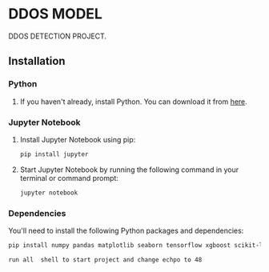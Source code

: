 # DDOS MODEL

DDOS DETECTION PROJECT.

## Installation

### Python

1. If you haven't already, install Python. You can download it from [here](https://www.python.org/downloads/).

### Jupyter Notebook

1. Install Jupyter Notebook using pip:
    ```bash
    pip install jupyter
    ```

2. Start Jupyter Notebook by running the following command in your terminal or command prompt:
    ```bash
    jupyter notebook
    ```

### Dependencies

You'll need to install the following Python packages and dependencies:

```bash
pip install numpy pandas matplotlib seaborn tensorflow xgboost scikit-learn

run all  shell to start project and change echpo to 48
